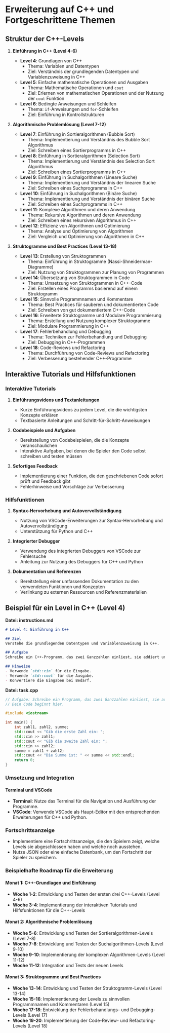 # Erweiterung auf C++ und Fortgeschrittene Themen

## Struktur der C++-Levels

1. **Einführung in C++ (Level 4-6)**
   - **Level 4**: Grundlagen von C++
     - Thema: Variablen und Datentypen
     - Ziel: Verständnis der grundlegenden Datentypen und Variablenzuweisung in C++
   - **Level 5**: Einfache mathematische Operationen und Ausgaben
     - Thema: Mathematische Operationen und `cout`
     - Ziel: Erlernen von mathematischen Operationen und der Nutzung der `cout` Funktion
   - **Level 6**: Bedingte Anweisungen und Schleifen
     - Thema: `if`-Anweisungen und `for`-Schleifen
     - Ziel: Einführung in Kontrollstrukturen

2. **Algorithmische Problemlösung (Level 7-12)**
   - **Level 7**: Einführung in Sortieralgorithmen (Bubble Sort)
     - Thema: Implementierung und Verständnis des Bubble Sort Algorithmus
     - Ziel: Schreiben eines Sortierprogramms in C++
   - **Level 8**: Einführung in Sortieralgorithmen (Selection Sort)
     - Thema: Implementierung und Verständnis des Selection Sort Algorithmus
     - Ziel: Schreiben eines Sortierprogramms in C++
   - **Level 9**: Einführung in Suchalgorithmen (Lineare Suche)
     - Thema: Implementierung und Verständnis der linearen Suche
     - Ziel: Schreiben eines Suchprogramms in C++
   - **Level 10**: Einführung in Suchalgorithmen (Binäre Suche)
     - Thema: Implementierung und Verständnis der binären Suche
     - Ziel: Schreiben eines Suchprogramms in C++
   - **Level 11**: Komplexe Algorithmen und deren Anwendung
     - Thema: Rekursive Algorithmen und deren Anwendung
     - Ziel: Schreiben eines rekursiven Algorithmus in C++
   - **Level 12**: Effizienz von Algorithmen und Optimierung
     - Thema: Analyse und Optimierung von Algorithmen
     - Ziel: Vergleich und Optimierung von Algorithmen in C++

3. **Struktogramme und Best Practices (Level 13-18)**
   - **Level 13**: Erstellung von Struktogrammen
     - Thema: Einführung in Struktogramme (Nassi-Shneiderman-Diagramme)
     - Ziel: Nutzung von Struktogrammen zur Planung von Programmen
   - **Level 14**: Übersetzung von Struktogrammen in Code
     - Thema: Umsetzung von Struktogrammen in C++-Code
     - Ziel: Erstellen eines Programms basierend auf einem Struktogramm
   - **Level 15**: Sinnvolle Programmnamen und Kommentare
     - Thema: Best Practices für sauberen und dokumentierten Code
     - Ziel: Schreiben von gut dokumentiertem C++-Code
   - **Level 16**: Erweiterte Struktogramme und Modulare Programmierung
     - Thema: Erstellung und Nutzung komplexer Struktogramme
     - Ziel: Modulare Programmierung in C++
   - **Level 17**: Fehlerbehandlung und Debugging
     - Thema: Techniken zur Fehlerbehandlung und Debugging
     - Ziel: Debugging in C++-Programmen
   - **Level 18**: Code-Reviews und Refactoring
     - Thema: Durchführung von Code-Reviews und Refactoring
     - Ziel: Verbesserung bestehender C++-Programme

## Interaktive Tutorials und Hilfsfunktionen

### Interaktive Tutorials

1. **Einführungsvideos und Textanleitungen**
   - Kurze Einführungsvideos zu jedem Level, die die wichtigsten Konzepte erklären
   - Textbasierte Anleitungen und Schritt-für-Schritt-Anweisungen

2. **Codebeispiele und Aufgaben**
   - Bereitstellung von Codebeispielen, die die Konzepte veranschaulichen
   - Interaktive Aufgaben, bei denen die Spieler den Code selbst schreiben und testen müssen

3. **Sofortiges Feedback**
   - Implementierung einer Funktion, die den geschriebenen Code sofort prüft und Feedback gibt
   - Fehlerhinweise und Vorschläge zur Verbesserung

### Hilfsfunktionen

1. **Syntax-Hervorhebung und Autovervollständigung**
   - Nutzung von VSCode-Erweiterungen zur Syntax-Hervorhebung und Autovervollständigung
   - Unterstützung für Python und C++

2. **Integrierter Debugger**
   - Verwendung des integrierten Debuggers von VSCode zur Fehlersuche
   - Anleitung zur Nutzung des Debuggers für C++ und Python

3. **Dokumentation und Referenzen**
   - Bereitstellung einer umfassenden Dokumentation zu den verwendeten Funktionen und Konzepten
   - Verlinkung zu externen Ressourcen und Referenzmaterialien

## Beispiel für ein Level in C++ (Level 4)

**Datei: instructions.md**

```markdown
# Level 4: Einführung in C++

## Ziel
Verstehe die grundlegenden Datentypen und Variablenzuweisung in C++.

## Aufgabe
Schreibe ein C++-Programm, das zwei Ganzzahlen einliest, sie addiert und das Ergebnis ausgibt.

## Hinweise
- Verwende `std::cin` für die Eingabe.
- Verwende `std::cout` für die Ausgabe.
- Konvertiere die Eingaben bei Bedarf.
```

**Datei: task.cpp**

```cpp
// Aufgabe: Schreibe ein Programm, das zwei Ganzzahlen einliest, sie addiert und das Ergebnis ausgibt.
// Dein Code beginnt hier.

#include <iostream>

int main() {
    int zahl1, zahl2, summe;
    std::cout << "Gib die erste Zahl ein: ";
    std::cin >> zahl1;
    std::cout << "Gib die zweite Zahl ein: ";
    std::cin >> zahl2;
    summe = zahl1 + zahl2;
    std::cout << "Die Summe ist: " << summe << std::endl;
    return 0;
}
```

### Umsetzung und Integration

#### Terminal und VSCode

- **Terminal**: Nutze das Terminal für die Navigation und Ausführung der Programme.
- **VSCode**: Verwende VSCode als Haupt-Editor mit den entsprechenden Erweiterungen für C++ und Python.

### Fortschrittsanzeige

- Implementiere eine Fortschrittsanzeige, die den Spielern zeigt, welche Levels sie abgeschlossen haben und welche noch ausstehen.
- Nutze JSON oder eine einfache Datenbank, um den Fortschritt der Spieler zu speichern.

### Beispielhafte Roadmap für die Erweiterung

#### Monat 1: C++-Grundlagen und Einführung

- **Woche 1-2**: Entwicklung und Testen der ersten drei C++-Levels (Level 4-6)
- **Woche 3-4**: Implementierung der interaktiven Tutorials und Hilfsfunktionen für die C++-Levels

#### Monat 2: Algorithmische Problemlösung

- **Woche 5-6**: Entwicklung und Testen der Sortieralgorithmen-Levels (Level 7-8)
- **Woche 7-8**: Entwicklung und Testen der Suchalgorithmen-Levels (Level 9-10)
- **Woche 9-10**: Implementierung der komplexen Algorithmen-Levels (Level 11-12)
- **Woche 11-12**: Integration und Tests der neuen Levels

#### Monat 3: Struktogramme und Best Practices

- **Woche 13-14**: Entwicklung und Testen der Struktogramm-Levels (Level 13-14)
- **Woche 15-16**: Implementierung der Levels zu sinnvollen Programmnamen und Kommentaren (Level 15)
- **Woche 17-18**: Entwicklung der Fehlerbehandlungs- und Debugging-Levels (Level 17)
- **Woche 19-20**: Implementierung der Code-Review- und Refactoring-Levels (Level 18)
